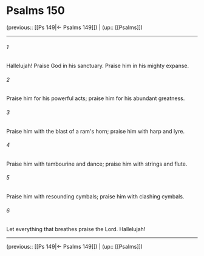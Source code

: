 # Psalms 150

(previous:: [[Ps 149|← Psalms 149]]) | (up:: [[Psalms]])

***


###### 1 
Hallelujah! Praise God in his sanctuary. Praise him in his mighty expanse. 

###### 2 
Praise him for his powerful acts; praise him for his abundant greatness. 

###### 3 
Praise him with the blast of a ram's horn; praise him with harp and lyre. 

###### 4 
Praise him with tambourine and dance; praise him with strings and flute. 

###### 5 
Praise him with resounding cymbals; praise him with clashing cymbals. 

###### 6 
Let everything that breathes praise the Lord. Hallelujah!

***

(previous:: [[Ps 149|← Psalms 149]]) | (up:: [[Psalms]])
